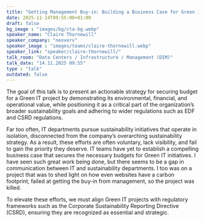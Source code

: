 ```yaml
---
title: "Getting Management Buy-in: Building a Business Case for Green IT 🇬🇧"
date: 2025-11-14T09:55:00+01:00
draft: false
bg_image : "images/bg/cta-bg.webp"
speaker_name: "Claire Thornewill"
speaker_company: "neoverv"
speaker_image : "images/teams/claire-thornewill.webp"
speaker_link: "speaker/claire-thornewill/"
talk_room: "Data Centers / Infrastructure / Management (DIM)"
talk_date: "14.11.2025 09:55"
type : "talk"
outdated: false
---
```


The goal of this talk is to present an actionable strategy for securing budget for a Green IT project by demonstrating its environmental, financial, and operational value, while positioning it as a critical part of the organization’s broader sustainability goals and adhering to wider regulations such as EDF and CSRD regulations.

Far too often, IT departments pursue sustainability initiatives that operate in isolation, disconnected from the company’s overarching sustainability strategy. As a result, these efforts are often voluntary, lack visibility, and fail to gain the priority they deserve. IT teams have yet to establish a compelling business case that secures the necessary budgets for Green IT initiatives. I have seen such great work being done, but there seems to be a gap in communication between IT and sustainability departments. I too was on a project that was to shed light on how even websites have a carbon footprint, failed at getting the buy-in from management, so the project was killed.

To elevate these efforts, we must align Green IT projects with regulatory frameworks such as the Corporate Sustainability Reporting Directive (CSRD), ensuring they are recognized as essential and strategic.
